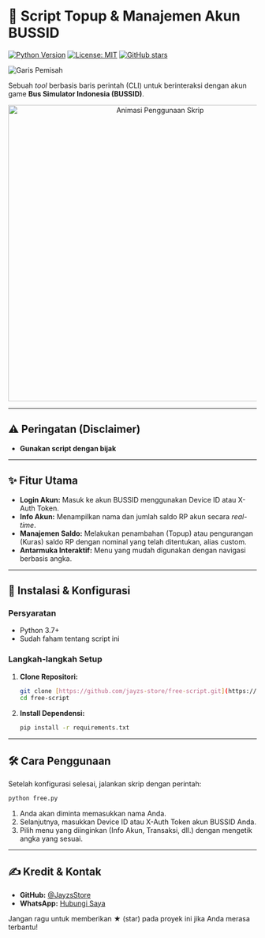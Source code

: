# 🚌 Script Topup & Manajemen Akun BUSSID

[![Python Version](https://img.shields.io/badge/Python-3.7+-blue.svg)](https://www.python.org/downloads/)
[![License: MIT](https://img.shields.io/badge/License-MIT-yellow.svg)](https://opensource.org/licenses/MIT)
[![GitHub stars](https://img.shields.io/github/stars/NAMA_USER_ANDA/NAMA_REPO_ANDA?style=social)](https://github.com/NAMA_USER_ANDA/NAMA_REPO_ANDA/stargazers)

![Garis Pemisah](https://raw.githubusercontent.com/FIRandZAH/FIRandZAH/main/assets/images/line-separator.gif)

Sebuah *tool* berbasis baris perintah (CLI) untuk berinteraksi dengan akun game **Bus Simulator Indonesia (BUSSID)**. 

<p align="center">
  <img src="https://media.giphy.com/media/v1.Y2lkPTc5MGI3NjExb3NqZzN4Z2U2c3M1c3h3a2NqZzN4Z2U2c3M1c3h3a2NqZzN4Z2U2c3M1/xT9c8a7k3x2s5d7kYw/giphy.gif" alt="Animasi Penggunaan Skrip" width="600"/>
</p>

---

## ⚠️ Peringatan (Disclaimer)

* **Gunakan script dengan bijak**

---

## ✨ Fitur Utama

* **Login Akun:** Masuk ke akun BUSSID menggunakan Device ID atau X-Auth Token.
* **Info Akun:** Menampilkan nama dan jumlah saldo RP akun secara *real-time*.
* **Manajemen Saldo:** Melakukan penambahan (Topup) atau pengurangan (Kuras) saldo RP dengan nominal yang telah ditentukan, alias custom.
* **Antarmuka Interaktif:** Menu yang mudah digunakan dengan navigasi berbasis angka.

---

## 🚀 Instalasi & Konfigurasi

### Persyaratan
* Python 3.7+ 
* Sudah faham tentang script ini

### Langkah-langkah Setup
1.  **Clone Repositori:**
    ```bash
    git clone [https://github.com/jayzs-store/free-script.git](https://github.com/jayzs-store/free-script.git)
    cd free-script
    ```

2.  **Install Dependensi:**
    ```bash
    pip install -r requirements.txt
    ```
---

## 🛠️ Cara Penggunaan

Setelah konfigurasi selesai, jalankan skrip dengan perintah:

```bash
python free.py
```

1.  Anda akan diminta memasukkan nama Anda.
2.  Selanjutnya, masukkan Device ID atau X-Auth Token akun BUSSID Anda.
3.  Pilih menu yang diinginkan (Info Akun, Transaksi, dll.) dengan mengetik angka yang sesuai.

---

## ✍️ Kredit & Kontak

* **GitHub:** [@JayzsStore](https://github.com/jayzs-store)
* **WhatsApp:** [Hubungi Saya](https://wa.me/6285179665281)

Jangan ragu untuk memberikan ★ (star) pada proyek ini jika Anda merasa terbantu!
